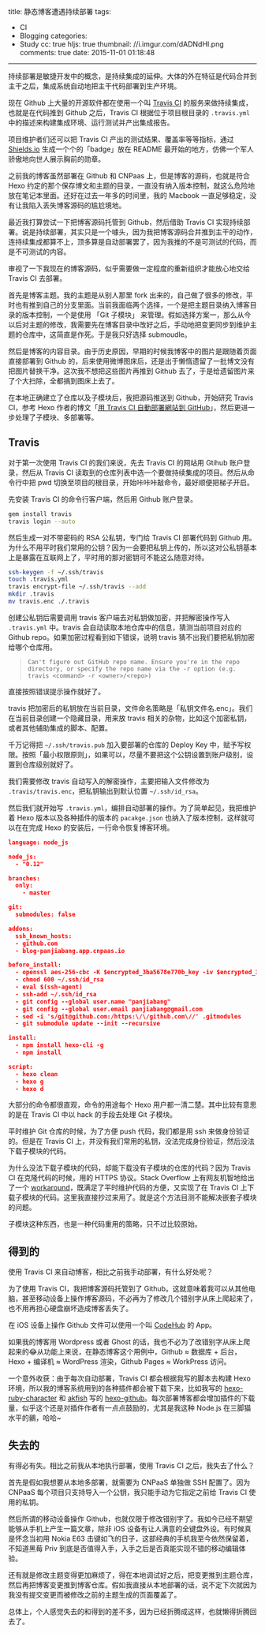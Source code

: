 title: 静态博客遭遇持续部署
tags:
  - CI
  - Blogging
categories:
  - Study
cc: true
hljs: true
thumbnail: //i.imgur.com/dADNdHI.png
comments: true
date: 2015-11-01 01:18:48
---


持续部署是敏捷开发中的概念，是持续集成的延伸。大体的外在特征是代码合并到主干之后，集成系统自动地把主干代码部署到生产环境。

现在 Github 上大量的开源软件都在使用一个叫 [Travis CI][1] 的服务来做持续集成，也就是在代码推到 Github 之后，Travis CI 根据位于项目根目录的 `.travis.yml` 中的描述来构建集成环境、运行测试并产出集成报告。

<!-- more --><!-- indicate-the-source -->

项目维护者们还可以把 Travis CI 产出的测试结果、覆盖率等等指标，通过 [Shields.io][2] 生成一个个的「badge」放在 README 最开始的地方，仿佛一个军人骄傲地向世人展示胸前的勋章。

之前我的博客虽然部署在 Github 和 CNPaas 上，但是博客的源码，也就是符合 Hexo 约定的那个保存博文和主题的目录，一直没有纳入版本控制，就这么危险地放在笔记本里面。还好在过去一年多的时间里，我的 Macbook 一直足够稳定，没有让我陷入丢失博客源码的尴尬境地。

最近我打算尝试一下把博客源码托管到 Github，然后借助 Travis CI 实现持续部署。说是持续部署，其实只是一个噱头，因为我把博客源码合并推到主干的动作，连持续集成都算不上，顶多算是自动部署罢了，因为我推的不是可测试的代码，而是不可测试的内容。

审视了一下我现在的博客源码，似乎需要做一定程度的重新组织才能放心地交给 Travis CI 去部署。

首先是博客主题。我的主题是从别人那里 fork 出来的，自己做了很多的修改，平时也有推到自己的分支里面。当前我面临两个选择，一个是把主题目录纳入博客目录的版本控制，一个是使用 「Git 子模块」 来管理。假如选择方案一，那么从今以后对主题的修改，我需要先在博客目录中改好之后，手动地把变更同步到维护主题的仓库中，这简直是作死。于是我只好选择 submoudle。

然后是博客的内容目录。由于历史原因，早期的时候我博客中的图片是跟随着页面直接部署到 Github 的，后来使用微博图床后，还是出于懒惰遗留了一批博文没有把图片替换干净。这次我不想把这些图片再推到 Github 去了，于是给遗留图片来了个大扫除，全都搞到图床上去了。

在本地正确建立了仓库以及子模块后，我把源码推送到 Github，开始研究 Travis CI，参考 Hexo
作者的博文「[用 Travis CI 自動部署網站到 GitHub][3]」，然后更进一步处理了子模块、多部署等。

## Travis

对于第一次使用 Travis CI 的我们来说，先去 Travis CI 的网站用 Gtihub 账户登录，然后从 Travis CI 读取到的仓库列表中选一个要做持续集成的项目。然后从命令行中把 pwd 切换至项目的根目录，开始咔咔咔敲命令，最好顺便把梯子开启。

先安装 Travis CI 的命令行客户端，然后用 Github 账户登录。

```bash
gem install travis
travis login --auto
```

然后生成一对不带密码的 RSA 公私钥，专门给 Travis CI 部署代码到 Github 用。为什么不用平时我们常用的公钥？因为一会要把私钥上传的，所以这对公私钥基本上是暴露在互联网上了，平时用的那对密钥可不能这么随意对待。

```bash
ssh-keygen -f ~/.ssh/travis
touch .travis.yml
travis encrypt-file ~/.ssh/travis --add
mkdir .travis
mv travis.enc ./.travis
```

创建公私钥后需要调用 travis 客户端去对私钥做加密，并把解密操作写入 `.travis.yml` 中。travis 会自动读取本地仓库中的信息，猜测当前项目对应的 Github repo。如果加密过程看到如下错误，说明 travis 猜不出我们要把私钥加密给哪个仓库用。

> `Can't figure out GitHub repo name. Ensure you're in the repo directory, or specify the repo name via the -r option (e.g. travis <command> -r <owner>/<repo>)`

直接按照错误提示操作就好了。

travis 把加密后的私钥放在当前目录，文件命名策略是「私钥文件名.enc」。我们在当前目录创建一个隐藏目录，用来放 travis 相关的杂物，比如这个加密私钥，或者其他辅助集成的脚本、配置。

千万记得把 `~/.ssh/travis.pub` 加入要部署的仓库的 Deploy Key 中，赋予写权限。按照「最小权限原则」，如果可以，尽量不要把这个公钥设置到账户级别，设置到仓库级别就好了。

我们需要修改 travis 自动写入的解密操作，主要把输入文件修改为 `.travis/travis.enc`，把私钥输出到默认位置 `~/.ssh/id_rsa`。

然后我们就开始写 `.travis.yml`，编排自动部署的操作。为了简单起见，我把维护着 Hexo 版本以及各种插件的版本的 `pacakge.json` 也纳入了版本控制，这样就可以在在完成 Hexo 的安装后，一行命令恢复博客环境。

```json
language: node_js

node_js:
  - "0.12"

branches:
  only:
    - master

git:
  submodules: false

addons:
  ssh_known_hosts:
  - github.com
  - blog-panjiabang.app.cnpaas.io

before_install:
  - openssl aes-256-cbc -K $encrypted_3ba5678e770b_key -iv $encrypted_3ba5678e770b_iv -in .travis/travis.enc -out ~/.ssh/id_rsa -d
  - chmod 600 ~/.ssh/id_rsa
  - eval $(ssh-agent)
  - ssh-add ~/.ssh/id_rsa
  - git config --global user.name "panjiabang"
  - git config --global user.email panjiabang@gmail.com
  - sed -i 's/git@github.com:/https:\/\/github.com\//' .gitmodules
  - git submodule update --init --recursive

install:
  - npm install hexo-cli -g
  - npm install

script:
  - hexo clean
  - hexo g
  - hexo d

```

大部分的命令都很直观，命令的用途每个 Hexo 用户都一清二楚。其中比较有意思的是在 Travis CI 中以 hack 的手段去处理 Git 子模块。

平时维护 Git 仓库的时候，为了方便 push 代码，我们都是用 ssh 来做身份验证的。但是在 Travis CI 上，并没有我们常用的私钥，没法完成身份验证，然后没法下载子模块的代码。

为什么没法下载子模块的代码，却能下载没有子模块的仓库的代码？因为 Travis CI 在克隆代码的时候，用的 HTTPS 协议。Stack Overflow 上有网友机智地给出了一个 [workaround][4]，既满足了平时维护代码的方便，又实现了在 Travis CI 上下载子模块的代码。这里我直接抄过来用了。就是这个方法目测不能解决嵌套子模块的问题。

子模块这种东西，也是一种代码重用的策略，只不过比较原始。

## 得到的

使用 Travis CI 来自动博客，相比之前我手动部署，有什么好处呢？

为了使用 Travis CI，我把博客源码托管到了 Github。这就意味着我可以从其他电脑，甚至移动设备上操作博客源码，不必再为了修改几个错别字从床上爬起来了，也不用再担心硬盘崩坏造成博客丢失了。

在 iOS 设备上操作 Github 文件可以使用一个叫 [CodeHub][5] 的 App。

如果我的博客用 Wordpress 或者 Ghost 的话，我也不必为了改错别字从床上爬起来的😂从功能上来说，在静态博客这个用例中，Github ≈ 数据库 + 后台，Hexo + 编译机 ≈ WordPress 渲染，Github Pages ≈ WorkPress 访问。

一个意外收获：由于每次自动部署，Travis CI 都会根据我写的脚本去构建 Hexo 环境，所以我的博客系统用到的各种插件都会被下载下来，比如我写的 [hexo-ruby-character][6] 和 [akfish][7] 写的 [hexo-github][8]。每次部署博客都会增加插件的下载量，似乎这个还是对插件作者有一点点鼓励的，尤其是我这种 Node.js 在三脚猫水平的鶸，哈哈~

## 失去的

有得必有失。相比之前我从本地执行部署，使用 Travis CI 之后，我失去了什么？

首先是假如我想要从本地多部署，就需要为 CNPaaS 单独做 SSH 配置了。因为 CNPaaS 每个项目只支持导入一个公钥，我只能手动为它指定之前给 Travis CI 使用的私钥。

然后所谓的移动设备操作 Github，也就仅限于修改错别字了。我如今已经不期望能够从手机上产生一篇文章，除非 iOS 设备有让人满意的全键盘外设。有时候真是怀念当初用 Nokia E63 击键如飞的日子，这部经典的手机我至今依然保留着，不知道黑莓 Priv 到底是否值得入手，入手之后是否真能实现不错的移动编辑体验。

还有就是修改主题变得更加麻烦了，得在本地调试好之后，把变更推到主题仓库，然后再把博客变更推到博客仓库。假如我直接从本地部署的话，说不定下次就因为我没有提交变更而被修改之前的主题生成的页面覆盖了。

总体上，个人感觉失去的和得到的差不多，因为已经折腾成这样，也就懒得折腾回去了。


[1]: https://travis-ci.org
[2]: http://shields.io
[3]: http://zespia.tw/blog/2015/01/21/continuous-deployment-to-github-with-travis/
[4]: http://stackoverflow.com/a/24600210/2981813
[5]: http://codehub-app.com
[6]: https://www.npmjs.com/package/hexo-ruby-character
[7]: https://github.com/akfish
[8]: https://www.npmjs.com/package/hexo-github
